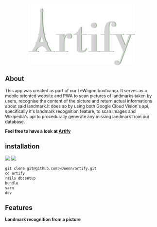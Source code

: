 <div align="center"><img src="/app/assets/images/eiffel-logo.png" height="200"></div>

## About
This app was created as part of our LeWagon bootcamp.
It serves as a mobile oriented website and PWA to scan pictures of landmarks taken by users, recognise the content of the picture and return actual informations about said landmark.It does so by using both Google Cloud Vision's api, specifically it's landmark recognition feature, to scan images and Wikipedia's api to procedurally generate any missing landmark from our database. 

**Feel free to have a look at [Artify](www.artify.click/)**

## installation
<p>
  <!-- version -->
  <img src='https://badgen.net/badge/Ruby/v3.1.2/red' />
  <img src='https://badgen.net/badge/Rails/v7.0.4.2/red' />
</p>

```
git clone git@github.com:wJoenn/artify.git
cd artify
rails db:setup
bundle
yarn
dev
```

## Features
**Landmark recognition from a picture**
